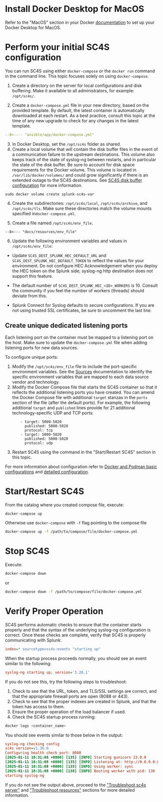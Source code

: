 
# Install Docker Desktop for MacOS

Refer to the "MacOS" section in your Docker [documentation](https://docs.docker.com) to set up your Docker Desktop for MacOS. 

# Perform your initial SC4S configuration

You can run SC4S using either `docker-compose` or the `docker run` command in the command line. This topic focuses solely on using `docker-compose`.

1. Create a directory on the server for local configurations and disk buffering. Make it available to all administrators, for example:
`/opt/sc4s/`. 

2. Create a `docker-compose.yml` file in your new directory, based on the provided template. By default, the latest container is automatically downloaded at each restart. As a best practice, consult this topic at the time of any new upgrade to check for any changes in the latest template.
``` yaml
--8<---- "ansible/app/docker-compose.yml"
```
3. In Docker Desktop, set the `/opt/sc4s` folder as shared.
4. Create a local volume that will contain the disk buffer files in the event of a communication
failure to the upstream destinations. This volume also keeps track of the state of syslog-ng between restarts, and in
particular the state of the disk buffer. Be sure to account for disk space requirements for the Docker volume. This volume is located in
`/var/lib/docker/volumes/` and could grow significantly if there is an extended outage to the SC4S destinations. See [SC4S disk buffer configuration](https://github.com/splunk/splunk-connect-for-syslog/blob/main/docs/configuration.md#sc4s-disk-buffer-configuration) for more information.
```
sudo docker volume create splunk-sc4s-var
```

4. Create the subdirectories: `/opt/sc4s/local`, `/opt/sc4s/archive`, and `/opt/sc4s/tls`. Make sure these directories match the volume mounts specified in`docker-compose.yml`.

5. Create a file named `/opt/sc4s/env_file`.

```dotenv
--8<--- "docs/resources/env_file"
```
6. Update the following environment variables and values in `/opt/sc4s/env_file`:

* Update `SC4S_DEST_SPLUNK_HEC_DEFAULT_URL` and `SC4S_DEST_SPLUNK_HEC_DEFAULT_TOKEN` to reflect the values for your environment. Do not configure HEC
Acknowledgement when you deploy the HEC token on the Splunk side; syslog-ng http destination does not support this
feature. 

* The default number of `SC4S_DEST_SPLUNK_HEC_<ID>_WORKERS` is 10. Consult the community if you feel the number of workers (threads) should
deviate from this.

* Splunk Connect for Syslog defaults to secure configurations.  If you are not using trusted SSL certificates, be sure to
uncomment the last line.

## Create unique dedicated listening ports
Each listening port on the container must be mapped to a listening port on the host. Make sure to update the `docker-compose.yml` file when adding listening ports for new data sources.

To configure unique ports:

1.  Modify the `/opt/sc4s/env_file` file to include the port-specific environment variables. See the [Sources](https://splunk.github.io/splunk-connect-for-syslog/main/sources/) 
documentation to identify the specific environment variables that are mapped to each data source vendor and technology.
2. Modify the Docker Compose file that starts the SC4S container so that it reflects the additional listening ports you have created. You can amend the Docker Compose file with additional `target` stanzas in the `ports` section of the file (after the default ports). For example, the following
additional `target` and `published` lines provide for 21 additional technology-specific UDP and TCP ports:

```
       - target: 5000-5020
         published: 5000-5020
         protocol: tcp
       - target: 5000-5020
         published: 5000-5020
         protocol: udp
```

3. Restart SC4S using the command in the "Start/Restart SC4S" section in this topic.

For more information about configuration refer to [Docker and Podman basic configurations](./getting-started-runtime-configuration.md#docker-and-podman-basic-configurations)
and [detailed configuration](../configuration.md).

# Start/Restart SC4S

From the catalog where you created compose file, execute:

```bash
docker-compose up
```
Otherwise use `docker-compose` with `-f` flag pointing to the compose file
```bash
docker-compose up -f /path/to/compose/file/docker-compose.yml
```
# Stop SC4S

Execute:

```bash
docker-compose down 
```
or 

```bash
docker-compose down -f /path/to/compose/file/docker-compose.yml
```
# Verify Proper Operation

SC4S performs automatic checks to ensure that the container starts properly and that the syntax of the underlying syslog-ng
configuration is correct. Once these checks are complete, verify that SC4S is properly communicating with Splunk:

```ini
index=* sourcetype=sc4s:events "starting up"
```

When the startup process proceeds normally, you should see an event similar to the following:

```ini
syslog-ng starting up; version='3.28.1'
```

If you do not see this, try the following steps to troubleshoot:

1. Check to see that the URL, token, and TLS/SSL settings are correct, and that the appropriate firewall ports are open (8088 or 443).
2. Check to see that the proper indexes are created in Splunk, and that the token has access to them.
3. Ensure the proper operation of the load balancer if used.
4. Check the SC4S startup process running:

```bash
docker logs <container_name>
```

You should see events similar to those below in the output:

```ini
syslog-ng checking config
sc4s version=v1.36.0
Configuring health check port: 8080
[2025-01-11 18:31:08 +0000] [135] [INFO] Starting gunicorn 23.0.0
[2025-01-11 18:31:08 +0000] [135] [INFO] Listening at: http://0.0.0.0:8080 (135)
[2025-01-11 18:31:08 +0000] [135] [INFO] Using worker: sync
[2025-01-11 18:31:08 +0000] [138] [INFO] Booting worker with pid: 138
starting syslog-ng
```

If you do not see the output above, proceed to the ["Troubleshoot sc4s server"](../troubleshooting/troubleshoot_SC4S_server.md)
and ["Troubleshoot resources"](../troubleshooting/troubleshoot_resources.md) sections for more detailed information.
